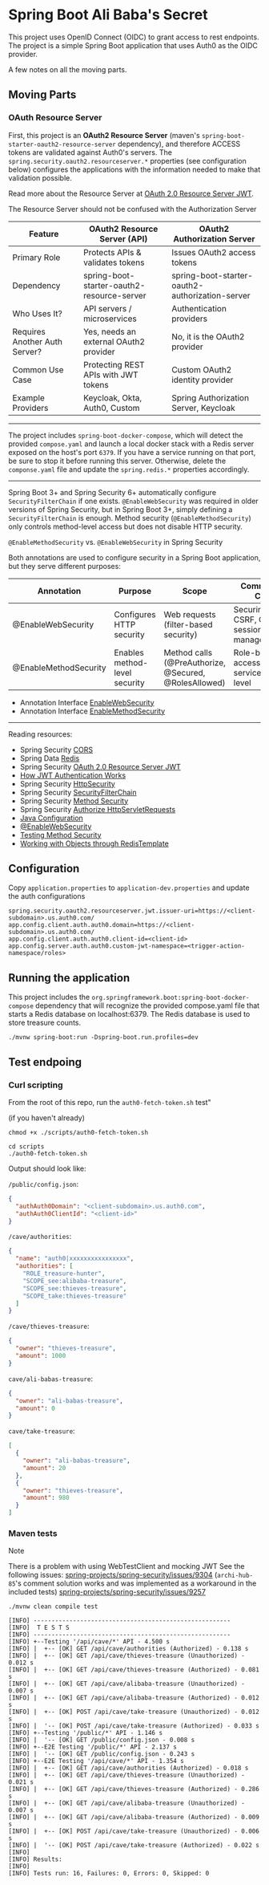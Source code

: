 # Spring Boot Ali Baba's Secret

This project uses OpenID Connect (OIDC) to grant access to rest endpoints. The project is a simple Spring Boot application that uses Auth0 as the OIDC provider.

A few notes on all the moving parts.

## Moving Parts

### OAuth Resource Server

First, this project is an **OAuth2 Resource Server** (maven's `spring-boot-starter-oauth2-resource-server` dependency), and therefore ACCESS tokens are validated against Auth0's servers.  The `spring.security.oauth2.resourceserver.*` properties (see configuration below) configures the applications with the information needed to make that validation possible.

Read more about the Resource Server at [OAuth 2.0 Resource Server JWT](https://docs.spring.io/spring-security/reference/servlet/oauth2/resource-server/jwt.html).

The Resource Server should not be confused with the Authorization Server

| Feature | OAuth2 Resource Server (API) | OAuth2 Authorization Server |
| --- | --- | --- |
| Primary Role | Protects APIs & validates tokens | Issues OAuth2 access tokens |
| Dependency | spring-boot-starter-oauth2-resource-server | spring-boot-starter-oauth2-authorization-server |
| Who Uses It? | API servers / microservices | Authentication providers |
| Requires Another Auth Server? | Yes, needs an external OAuth2 provider | No, it is the OAuth2 provider |
| Common Use Case | Protecting REST APIs with JWT tokens | Custom OAuth2 identity provider |
| Example Providers | Keycloak, Okta, Auth0, Custom | Spring Authorization Server, Keycloak |

---

The project includes `spring-boot-docker-compose`, which will detect the provided `compose.yaml` and launch a local docker stack with a Redis server exposed on the host's port `6379`.  If you have a service running on that port, be sure to stop it before running this server.  Otherwise, delete the `componse.yaml` file and update the `spring.redis.*` properties accordingly.

---

Spring Boot 3+ and Spring Security 6+ automatically configure `SecurityFilterChain` if one exists. `@EnableWebSecurity` was required in older versions of Spring Security, but in Spring Boot 3+, simply defining a `SecurityFilterChain` is enough.
Method security (`@EnableMethodSecurity`) only controls method-level access but does not disable HTTP security.

`@EnableMethodSecurity` vs. `@EnableWebSecurity` in Spring Security

Both annotations are used to configure security in a Spring Boot application, but they serve different purposes:

| Annotation | Purpose | Scope | Common Use Cases |
| --- | --- | --- | --- | 
| @EnableWebSecurity | Configures HTTP security | Web requests (filter-based security) | Securing URLs, CSRF, CORS, session management |
| @EnableMethodSecurity | Enables method-level security | Method calls (@PreAuthorize, @Secured, @RolesAllowed) | Role-based access control at service/controller level |


* Annotation Interface [EnableWebSecurity](https://docs.spring.io/spring-security/site/docs/current/api/org/springframework/security/config/annotation/web/configuration/EnableWebSecurity.html)
* Annotation Interface [EnableMethodSecurity](https://docs.spring.io/spring-security/reference/api/java/org/springframework/security/config/annotation/method/configuration/EnableMethodSecurity.html)


---

Reading resources:

* Spring Security [CORS](https://docs.spring.io/spring-security/reference/servlet/integrations/cors.html)
* Spring Data [Redis](https://spring.io/projects/spring-data-redis)
* Spring Security [OAuth 2.0 Resource Server JWT](https://docs.spring.io/spring-security/reference/servlet/oauth2/resource-server/jwt.html)
* [How JWT Authentication Works](https://docs.spring.io/spring-security/reference/servlet/oauth2/resource-server/jwt.html#oauth2resourceserver-jwt-architecture)
* Spring Security [HttpSecurity](https://docs.spring.io/spring-security/reference/servlet/configuration/java.html#jc-httpsecurity)
* Spring Security [SecurityFilterChain](https://docs.spring.io/spring-security/reference/servlet/architecture.html#servlet-securityfilterchain)
* Spring Security [Method Security](https://docs.spring.io/spring-security/reference/servlet/authorization/method-security.html)
* Spring Security [Authorize HttpServletRequests](https://docs.spring.io/spring-security/reference/servlet/authorization/authorize-http-requests.html)
* [Java Configuration](https://docs.spring.io/spring-security/reference/servlet/configuration/java.html#jc-hello-wsca)
* [@EnableWebSecurity](https://docs.spring.io/spring-security/reference/servlet/oauth2/login/core.html#oauth2login-provide-securityfilterchain-bean)
* [Testing Method Security](https://docs.spring.io/spring-security/reference/servlet/test/method.html)
* [Working with Objects through RedisTemplate](https://docs.spring.io/spring-data/redis/reference/redis/template.html)

## Configuration

Copy `application.properties` to `application-dev.properties` and update the auth configurations

```properties
spring.security.oauth2.resourceserver.jwt.issuer-uri=https://<client-subdomain>.us.auth0.com/
app.config.client.auth.auth0.domain=https://<client-subdomain>.us.auth0.com/
app.config.client.auth.auth0.client-id=<client-id>
app.config.server.auth.auth0.custom-jwt-namespace=<trigger-action-namespace/roles>
```

## Running the application

This project includes the `org.springframework.boot:spring-boot-docker-compose` dependency that will recognize the provided compose.yaml file that starts a Redis database on localhost:6379. The Redis database is used to store treasure counts.

```shell
./mvnw spring-boot:run -Dspring-boot.run.profiles=dev
```

## Test endpoing

### Curl scripting

From the root of this repo, run the `auth0-fetch-token.sh` test"

(if you haven't already)
```shell
chmod +x ./scripts/auth0-fetch-token.sh
```

```shell
cd scripts
./auth0-fetch-token.sh
```

Output should look like:

`/public/config.json`:
```json
{
  "authAuth0Domain": "<client-subdomain>.us.auth0.com",
  "authAuth0ClientId": "<client-id>"
}
```


`/cave/authorities`:
```json
{
  "name": "auth0|xxxxxxxxxxxxxxxx",
  "authorities": [
    "ROLE_treasure-hunter",
    "SCOPE_see:alibaba-treasure",
    "SCOPE_see:thieves-treasure",
    "SCOPE_take:thieves-treasure"
  ]
}
```

`/cave/thieves-treasure`:
```json
{
  "owner": "thieves-treasure",
  "amount": 1000
}
```

`cave/ali-babas-treasure`:
```json
{
  "owner": "ali-babas-treasure",
  "amount": 0
}
```

`cave/take-treasure`:
```json
[
  {
    "owner": "ali-babas-treasure",
    "amount": 20
  },
  {
    "owner": "thieves-treasure",
    "amount": 980
  }
]
```

### Maven tests

> [!NOTE]
> There is a problem with using WebTestClient and mocking JWT
> See the following issues:
> [spring-projects/spring-security/issues/9304](https://github.com/spring-projects/spring-security/issues/9304#issuecomment-841495717) (`archi-hub-85`'s comment solution works and was implemented as a workaround in the included tests)
> [spring-projects/spring-security/issues/9257](https://github.com/spring-projects/spring-security/issues/9257)
 
```shell
./mvnw clean compile test
```

```
[INFO] -------------------------------------------------------
[INFO]  T E S T S
[INFO] -------------------------------------------------------
[INFO] +--Testing '/api/cave/*' API - 4.500 s
[INFO] |  +-- [OK] GET /api/cave/authorities (Authorized) - 0.138 s
[INFO] |  +-- [OK] GET /api/cave/thieves-treasure (Unauthorized) - 0.012 s
[INFO] |  +-- [OK] GET /api/cave/thieves-treasure (Authorized) - 0.081 s
[INFO] |  +-- [OK] GET /api/cave/alibaba-treasure (Unauthorized) - 0.007 s
[INFO] |  +-- [OK] GET /api/cave/alibaba-treasure (Authorized) - 0.012 s
[INFO] |  +-- [OK] POST /api/cave/take-treasure (Unauthorized) - 0.012 s
[INFO] |  '-- [OK] POST /api/cave/take-treasure (Authorized) - 0.033 s
[INFO] +--Testing '/public/*' API - 1.146 s
[INFO] |  '-- [OK] GET /public/config.json - 0.008 s
[INFO] +--E2E Testing '/public/*' API - 2.137 s
[INFO] |  '-- [OK] GET /public/config.json - 0.243 s
[INFO] +--E2E Testing '/api/cave/*' API - 1.354 s
[INFO] |  +-- [OK] GET /api/cave/authorities (Authorized) - 0.018 s
[INFO] |  +-- [OK] GET /api/cave/thieves-treasure (Unauthorized) - 0.021 s
[INFO] |  +-- [OK] GET /api/cave/thieves-treasure (Authorized) - 0.286 s
[INFO] |  +-- [OK] GET /api/cave/alibaba-treasure (Unauthorized) - 0.007 s
[INFO] |  +-- [OK] GET /api/cave/alibaba-treasure (Authorized) - 0.009 s
[INFO] |  +-- [OK] POST /api/cave/take-treasure (Unauthorized) - 0.006 s
[INFO] |  '-- [OK] POST /api/cave/take-treasure (Authorized) - 0.022 s
[INFO] 
[INFO] Results:
[INFO] 
[INFO] Tests run: 16, Failures: 0, Errors: 0, Skipped: 0

```

